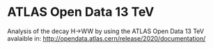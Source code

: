 # ATLAS Open Data 13 TeV
Analysis of the decay H->WW by using the ATLAS Open Data 13 TeV avalaible in: http://opendata.atlas.cern/release/2020/documentation/
